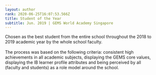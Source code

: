 ```yaml
---
layout: author
rank: 2020-06-25T16:07:53.566Z
title: Student of the Year
subtitle: Jun. 2019 | GEMS World Academy Singapore
---
```

Chosen as the best student from the entire school throughout the 2018 to 2019 academic year by the whole school faculty.\
\
The process was based on the following criteria: consistent high achievements in all academic subjects, displaying the GEMS core values, displaying the IB learner profile attributes and being perceived by all (faculty and students) as a role model around the school.